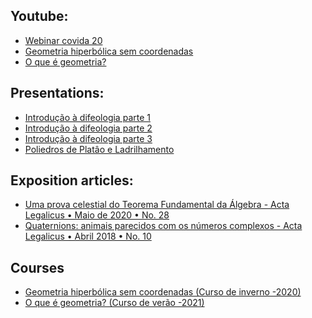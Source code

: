<head>
	<title>Publications and preprints</title>
</head>

## Youtube: 

- [Webinar covida 20](https://www.youtube.com/channel/UCPGlAyWJqK37uXlRJ4nlP4g) 
- [Geometria hiperbólica sem coordenadas](https://www.youtube.com/playlist?list=PLB2CI4e5fuMKAkyiH9xN9cci50G3BcJ-I)
- [O que é geometria?](https://www.youtube.com/playlist?list=PLB2CI4e5fuMKxJG2M2LvVp4bFhGC0bXxq)

## Presentations:

-   [Introdução à difeologia parte 1](https://www.youtube.com/watch?v=ZgoPWoQaxm8)
-   [Introdução à difeologia parte 2](https://www.youtube.com/watch?v=fvQ6Wm_cYug)
-   [Introdução à difeologia parte 3](https://www.youtube.com/watch?v=MfzYQ_g5Gw8)
-   [Poliedros de Platâo e Ladrilhamento](https://www.youtube.com/watch?v=PfBgpT3MzMM)

## Exposition articles:

-   [Uma prova celestial do Teorema Fundamental da Álgebra - Acta Legalicus • Maio de 2020 • No. 28](http://www.cemeai.icmc.usp.br/actalegalicus/uma-prova-celestial-do-teorema-fundamental-da-algebra/)
-   [Quaternions: animais parecidos com os números complexos - Acta Legalicus • Abril 2018 • No. 10](http://www.cemeai.icmc.usp.br/actalegalicus/quaternions-animais-parecidos-com-os-numeros-complexos/)

## Courses

- [Geometria hiperbólica sem coordenadas (Curso de inverno -2020)](classicalgeometry.md)
- [O que é geometria? (Curso de verão -2021)](oqehgeometria.md)

